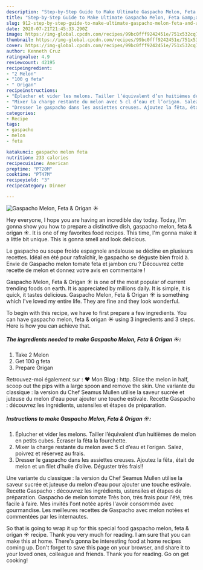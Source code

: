 ```yaml
---
description: "Step-by-Step Guide to Make Ultimate Gaspacho Melon, Feta &amp;amp; Origan ☀️"
title: "Step-by-Step Guide to Make Ultimate Gaspacho Melon, Feta &amp;amp; Origan ☀️"
slug: 912-step-by-step-guide-to-make-ultimate-gaspacho-melon-feta-and-amp-origan
date: 2020-07-21T21:45:33.290Z
image: https://img-global.cpcdn.com/recipes/99bc0fff9242451e/751x532cq70/gaspacho-melon-feta-origan-☀️-photo-principale-de-la-recette.jpg
thumbnail: https://img-global.cpcdn.com/recipes/99bc0fff9242451e/751x532cq70/gaspacho-melon-feta-origan-☀️-photo-principale-de-la-recette.jpg
cover: https://img-global.cpcdn.com/recipes/99bc0fff9242451e/751x532cq70/gaspacho-melon-feta-origan-☀️-photo-principale-de-la-recette.jpg
author: Kenneth Cruz
ratingvalue: 4.9
reviewcount: 42195
recipeingredient:
- "2 Melon"
- "100 g feta"
- " Origan"
recipeinstructions:
- "Éplucher et vider les melons. Tailler l’équivalent d’un huitièmes de melon en petits cubes. Écraser la fêta la fourchette."
- "Mixer la charge restante du melon avec 5 cl d’eau et l’origan. Salez, poivrez et réservez au frais."
- "Dresser le gaspacho dans les assiettes creuses. Ajoutez la fêta, était de melon et un filet d’huile d’olive. Déguster très frais!!"
categories:
- Recipe
tags:
- gaspacho
- melon
- feta

katakunci: gaspacho melon feta 
nutrition: 233 calories
recipecuisine: American
preptime: "PT20M"
cooktime: "PT47M"
recipeyield: "3"
recipecategory: Dinner

---
```



![Gaspacho Melon, Feta &amp; Origan ☀️](https://img-global.cpcdn.com/recipes/99bc0fff9242451e/751x532cq70/gaspacho-melon-feta-origan-☀️-photo-principale-de-la-recette.jpg)

Hey everyone, I hope you are having an incredible day today. Today, I'm gonna show you how to prepare a distinctive dish, gaspacho melon, feta &amp; origan ☀️. It is one of my favorites food recipes. This time, I'm gonna make it a little bit unique. This is gonna smell and look delicious.

Le gaspacho ou soupe froide espagnole andalouse se décline en plusieurs recettes. Idéal en été pour rafraîchir, le gaspacho se déguste bien froid à. Envie de Gaspacho melon tomate feta et jambon cru ? Découvrez cette recette de melon et donnez votre avis en commentaire !

Gaspacho Melon, Feta &amp; Origan ☀️ is one of the most popular of current trending foods on earth. It is appreciated by millions daily. It is simple, it is quick, it tastes delicious. Gaspacho Melon, Feta &amp; Origan ☀️ is something which I've loved my entire life. They are fine and they look wonderful.


To begin with this recipe, we have to first prepare a few ingredients. You can have gaspacho melon, feta &amp; origan ☀️ using 3 ingredients and 3 steps. Here is how you can achieve that.

<!--inarticleads1-->

##### The ingredients needed to make Gaspacho Melon, Feta &amp; Origan ☀️:

1. Take 2 Melon
1. Get 100 g feta
1. Prepare  Origan


Retrouvez-moi également sur : ❤ Mon Blog : http. Slice the melon in half, scoop out the pips with a large spoon and remove the skin. Une variante du classique : la version du Chef Seamus Mullen utilise la saveur sucrée et juteuse du melon d&#39;eau pour ajouter une touche estivale. Recette Gaspacho : découvrez les ingrédients, ustensiles et étapes de préparation. 

<!--inarticleads2-->

##### Instructions to make Gaspacho Melon, Feta &amp; Origan ☀️:

1. Éplucher et vider les melons. Tailler l’équivalent d’un huitièmes de melon en petits cubes. Écraser la fêta la fourchette.
1. Mixer la charge restante du melon avec 5 cl d’eau et l’origan. Salez, poivrez et réservez au frais.
1. Dresser le gaspacho dans les assiettes creuses. Ajoutez la fêta, était de melon et un filet d’huile d’olive. Déguster très frais!!


Une variante du classique : la version du Chef Seamus Mullen utilise la saveur sucrée et juteuse du melon d&#39;eau pour ajouter une touche estivale. Recette Gaspacho : découvrez les ingrédients, ustensiles et étapes de préparation. Gaspacho de melon tomate Très bon, très frais pour l&#39;été, très facile à faire. Mes invités l&#39;ont notée après l&#39;avoir consommée avec gourmandise. Les meilleures recettes de Gaspacho avec melon notées et commentées par les internautes. 

So that is going to wrap it up for this special food gaspacho melon, feta &amp; origan ☀️ recipe. Thank you very much for reading. I am sure that you can make this at home. There's gonna be interesting food at home recipes coming up. Don't forget to save this page on your browser, and share it to your loved ones, colleague and friends. Thank you for reading. Go on get cooking!
